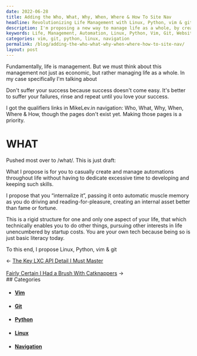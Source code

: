 ```yaml
---
date: 2022-06-28
title: Adding the Who, What, Why, When, Where & How To Site Nav
headline: Revolutionizing Life Management with Linux, Python, vim & git
description: I'm proposing a new way to manage life as a whole, by creating and automating tasks to be internalized and passed onto muscle memory. To help with this, I'm suggesting the use of Linux, Python, vim & git. I've added the Who, What, Why, When, Where & How to my website's navigation, and I'm now working on creating the pages to go along with it. Come find out more about my revolutionary idea and how it can help you manage life.
keywords: Life, Management, Automation, Linux, Python, Vim, Git, Website, Navigation, Revolutionary, Idea, Help
categories: vim, git, python, linux, navigation
permalink: /blog/adding-the-who-what-why-when-where-how-to-site-nav/
layout: post
---
```



Fundamentally, life is management. But we must think about this management not
just as economic, but rather managing life as a whole. In my case specifically
I'm talking about

Don't suffer your success because success doesn't come easy. It's better to
suffer your failures, rinse and repeat until you love your success.

I got the qualifiers links in MikeLev.in navigation: Who, What, Why, When,
Where & How, though the pages don't exist yet. Making those pages is a
priority.

# WHAT

Pushed most over to /what/. This is just draft:

What I propose is for you to casually create and manage automations throughout
life without having to dedicate excessive time to developing and keeping such
skills.

I propose that you “internalize it”, passing it onto automatic muscle memory as
you do driving and reading-for-pleasure, creating an internal asset better than
fame or fortune.

This is a rigid structure for one and only one aspect of your life, that which
technically enables you to do other things, pursuing other interests in life
unencumbered by startup costs. You are your own tech because being so is just
basic literacy today.

To this end, I propose Linux, Python, vim & git


<div class="arrow-links"><div class="post-nav-prev"><span class="arrow">&larr;&nbsp;</span><a href="/blog/the-key-lxc-api-detail-i-must-master/">The Key LXC API Detail I Must Master</a></div> &nbsp; <div class="post-nav-next"><a href="/blog/fairly-certain-i-had-a-brush-with-catknappers/">Fairly Certain I Had a Brush With Catknappers</a><span class="arrow">&nbsp;&rarr;</span></div></div>
## Categories

<ul>
<li><h4><a href='/vim/'>Vim</a></h4></li>
<li><h4><a href='/git/'>Git</a></h4></li>
<li><h4><a href='/python/'>Python</a></h4></li>
<li><h4><a href='/linux/'>Linux</a></h4></li>
<li><h4><a href='/navigation/'>Navigation</a></h4></li></ul>